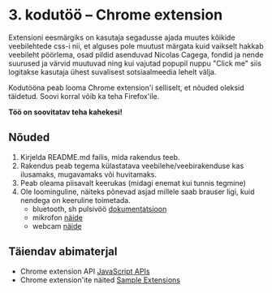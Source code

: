 ﻿# 3. kodutöö – Chrome extension

Extensioni eesmärgiks on kasutaja segadusse ajada muutes kõikide veebilehtede css-i nii, et 
alguses pole muutust märgata kuid vaikselt hakkab veebileht pöörlema, osad pildid asenduvad Nicolas
Cagega, fondid ja nende suurused ja värvid muutuvad ning kui vajutad popupil nuppu "Click me" siis
logitakse kasutaja ühest suvalisest sotsiaalmeedia lehelt välja.

Kodutööna peab looma Chrome extension'i selliselt, et nõuded oleksid täidetud. Soovi korral võib ka teha Firefox'ile.

**Töö on soovitatav teha kahekesi!**

## Nõuded

1. Kirjelda README.md failis, mida rakendus teeb. 
1. Rakendus peab tegema külastatava veebilehe/veebirakenduse kas ilusamaks, mugavamaks või huvitamaks.
1. Peab oleama piisavalt keerukas (midagi enemat kui tunnis tegmine)
1. Ole loominguline, näiteks põnevad asjad millele saab brauser ligi, kuid nendega on keeruline toimetada.
    - bluetooth, sh pulsivöö [dokumentatsioon](https://developers.google.com/web/updates/2015/07/interact-with-ble-devices-on-the-web)
    - mikrofon [näide](https://www.talater.com/annyang/)
    - webcam [näide](https://revealjs.herokuapp.com/#/0/1)

## Täiendav abimaterjal

* Chrome extension API [JavaScript APIs](https://developer.chrome.com/extensions/api_index/)
* Chrome extension'ite näited [Sample Extensions](https://developer.chrome.com/extensions/samples/)